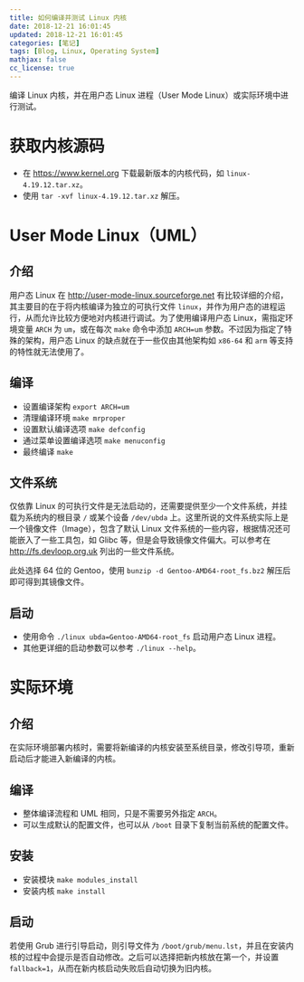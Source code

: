 ```yaml
---
title: 如何编译并测试 Linux 内核
date: 2018-12-21 16:01:45
updated: 2018-12-21 16:01:45
categories: [笔记]
tags: [Blog, Linux, Operating System]
mathjax: false
cc_license: true
---
```


编译 Linux 内核，并在用户态 Linux 进程（User Mode Linux）或实际环境中进行测试。

<!--more--> 

# 获取内核源码
* 在 https://www.kernel.org 下载最新版本的内核代码，如 `linux-4.19.12.tar.xz`。
* 使用 `tar -xvf linux-4.19.12.tar.xz` 解压。

# User Mode Linux（UML）
## 介绍
用户态 Linux 在 http://user-mode-linux.sourceforge.net 有比较详细的介绍，其主要目的在于将内核编译为独立的可执行文件 `linux`，并作为用户态的进程运行，从而允许比较方便地对内核进行调试。为了使用编译用户态 Linux，需指定环境变量 `ARCH` 为 `um`，或在每次 `make` 命令中添加 `ARCH=um` 参数。不过因为指定了特殊的架构，用户态 Linux 的缺点就在于一些仅由其他架构如 `x86-64` 和 `arm` 等支持的特性就无法使用了。

## 编译
* 设置编译架构 `export ARCH=um`
* 清理编译环境 `make mrproper`
* 设置默认编译选项 `make defconfig`
* 通过菜单设置编译选项 `make menuconfig`
* 最终编译 `make`

## 文件系统
仅依靠 Linux 的可执行文件是无法启动的，还需要提供至少一个文件系统，并挂载为系统内的根目录 `/` 或某个设备 `/dev/ubda` 上。这里所说的文件系统实际上是一个镜像文件（Image），包含了默认 Linux 文件系统的一些内容，根据情况还可能嵌入了一些工具包，如 Glibc 等，但是会导致镜像文件偏大。可以参考在 http://fs.devloop.org.uk 列出的一些文件系统。

此处选择 64 位的 Gentoo，使用 `bunzip -d Gentoo-AMD64-root_fs.bz2` 解压后即可得到其镜像文件。

## 启动
* 使用命令 `./linux ubda=Gentoo-AMD64-root_fs` 启动用户态 Linux 进程。
* 其他更详细的启动参数可以参考 `./linux --help`。

# 实际环境
## 介绍
在实际环境部署内核时，需要将新编译的内核安装至系统目录，修改引导项，重新启动后才能进入新编译的内核。

## 编译
* 整体编译流程和 UML 相同，只是不需要另外指定 `ARCH`。
* 可以生成默认的配置文件，也可以从 `/boot` 目录下复制当前系统的配置文件。

## 安装
* 安装模块 `make modules_install`
* 安装内核 `make install`

## 启动
若使用 Grub 进行引导启动，则引导文件为 `/boot/grub/menu.lst`，并且在安装内核的过程中会提示是否自动修改。之后可以选择把新内核放在第一个，并设置 `fallback=1`，从而在新内核启动失败后自动切换为旧内核。

